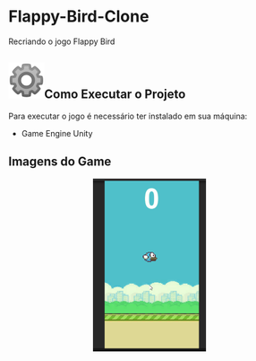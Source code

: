 # Flappy-Bird-Clone
Recriando o jogo Flappy Bird
<h2>
<img src="Gif-Projeto/icones/configuração-github.png">Como Executar o Projeto
</h2>
<p>
Para executar o jogo é necessário ter instalado em sua máquina:
</p>
<ul>
    <li>Game Engine Unity</li>
</ul>
<h2>Imagens do Game</h2>
<div align="center">
<img src="Gif-Projeto/Gif-Flap_Bird-1.gif" width="40%" alt="GifGame">
</div>










